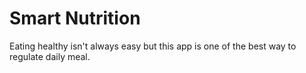 # Smart Nutrition
Eating healthy isn't always easy but this app is one of the best way to regulate daily meal.
